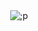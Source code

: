 <div align="center">
 <img alt=";p" src="https://media.tenor.com/ODLFd_dMihkAAAAM/kirby-kirby-stimming.gif"> 
</div>
